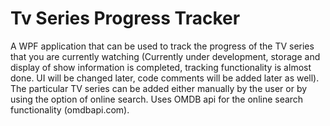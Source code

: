 # Tv Series Progress Tracker
A WPF application that can be used to track the progress of the TV series that you are currently watching (Currently under development, 
storage and display of show information is completed, tracking functionality is almost done. UI will be changed later, code comments will be added later as well). The particular TV series can be added either manually by the user or by using the option of online search. 
Uses OMDB api for the online search functionality (omdbapi.com).

